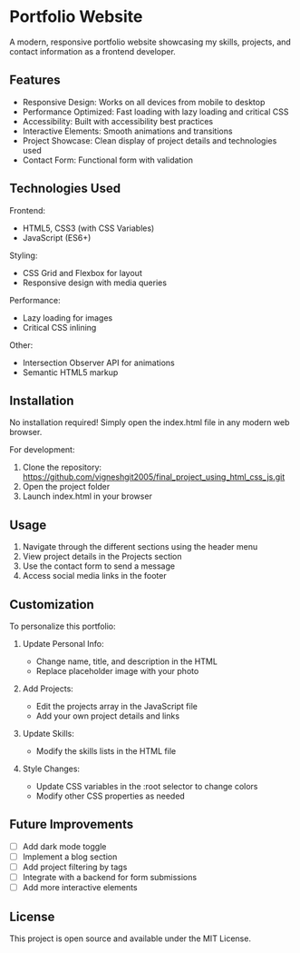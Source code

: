  Portfolio Website
=============================

A modern, responsive portfolio website showcasing my skills, projects, and contact information as a frontend developer.

Features
--------
- Responsive Design: Works on all devices from mobile to desktop
- Performance Optimized: Fast loading with lazy loading and critical CSS
- Accessibility: Built with accessibility best practices
- Interactive Elements: Smooth animations and transitions
- Project Showcase: Clean display of project details and technologies used
- Contact Form: Functional form with validation

Technologies Used
-----------------
Frontend:
- HTML5, CSS3 (with CSS Variables)
- JavaScript (ES6+)

Styling:
- CSS Grid and Flexbox for layout
- Responsive design with media queries

Performance:
- Lazy loading for images
- Critical CSS inlining

Other:
- Intersection Observer API for animations
- Semantic HTML5 markup


Installation
------------
No installation required! Simply open the index.html file in any modern web browser.

For development:
1. Clone the repository:
 https://github.com/vigneshgit2005/final_project_using_html_css_js.git
2. Open the project folder
3. Launch index.html in your browser

Usage
-----
1. Navigate through the different sections using the header menu
2. View project details in the Projects section
3. Use the contact form to send a message
4. Access social media links in the footer

Customization
-------------
To personalize this portfolio:

1. Update Personal Info:
   - Change name, title, and description in the HTML
   - Replace placeholder image with your photo

2. Add Projects:
   - Edit the projects array in the JavaScript file
   - Add your own project details and links

3. Update Skills:
   - Modify the skills lists in the HTML file

4. Style Changes:
   - Update CSS variables in the :root selector to change colors
   - Modify other CSS properties as needed

Future Improvements
------------------
- [ ] Add dark mode toggle
- [ ] Implement a blog section
- [ ] Add project filtering by tags
- [ ] Integrate with a backend for form submissions
- [ ] Add more interactive elements

License
-------
This project is open source and available under the MIT License.


